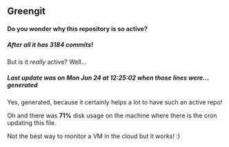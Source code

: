 ## Greengit

#### Do you wonder why this repository is so active?

##### After all it has 3184 commits!

But is it *really* active? Well...

##### Last update was on Mon Jun 24 at 12:25:02 when those lines were... generated

Yes, generated, because it certainly helps a lot to have such an active repo!

Oh and there was **71%** disk usage on the machine
where there is the cron updating this file.

Not the best way to monitor a VM in the cloud but it works! :)
